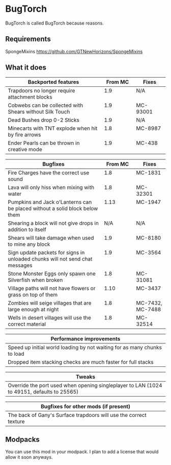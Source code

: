 # BugTorch

BugTorch is called BugTorch because reasons.

## Requirements

SpongeMixins
https://github.com/GTNewHorizons/SpongeMixins

## What it does

<table width="100%">
  <thead>
    <tr>
      <th width="60%">Backported features</th>
      <th width="20%">From MC</th>
      <th width="20%">Fixes</th>
    </tr>
  </thead>
  <tbody>
    <tr>
      <td valign="top">Trapdoors no longer require attachment blocks</td>
      <td valign="top">1.9</td>
      <td valign="top">N/A</td>
    </tr>
    <tr>
      <td valign="top">Cobwebs can be collected with Shears without Silk Touch</td>
      <td valign="top">1.9</td>
      <td valign="top">MC-93001</td>
    </tr>
    <tr>
      <td valign="top">Dead Bushes drop 0-2 Sticks</td>
      <td valign="top">1.9</td>
      <td valign="top">N/A</td>
    </tr>
    <tr>
      <td valign="top">Minecarts with TNT explode when hit by fire arrows</td>
      <td valign="top">1.8</td>
      <td valign="top">MC-8987</td>
    </tr>
    <tr>
      <td valign="top">Ender Pearls can be thrown in creative mode</td>
      <td valign="top">1.9</td>
      <td valign="top">MC-438</td>
    </tr>
  </tbody>
</table>

<table width="100%">
  <thead>
    <tr>
      <th width="60%">Bugfixes</th>
      <th width="20%">From MC</th>
      <th width="20%">Fixes</th>
    </tr>
  </thead>
  <tbody>
    <tr>
      <td valign="top">Fire Charges have the correct use sound</td>
      <td valign="top">1.8</td>
      <td valign="top">MC-1831</td>
    </tr>
    <tr>
      <td valign="top">Lava will only hiss when mixing with water</td>
      <td valign="top">1.8</td>
      <td valign="top">MC-32301</td>
    </tr>
    <tr>
      <td valign="top">Pumpkins and Jack o'Lanterns can be placed without a solid block below them</td>
      <td valign="top">1.13</td>
      <td valign="top">MC-1947</td>
    </tr>
    <tr>
      <td valign="top">Shearing a block will not give drops in addition to itself</td>
      <td valign="top">N/A</td>
      <td valign="top">N/A</td>
    </tr>
    <tr>
      <td valign="top">Shears will take damage when used to mine any block</td>
      <td valign="top">1.9</td>
      <td valign="top">MC-8180</td>
    </tr>
    <tr>
      <td valign="top">Sign update packets for signs in unloaded chunks will not send chat messages</td>
      <td valign="top">1.9</td>
      <td valign="top">MC-3564</td>
    </tr>
    <tr>
      <td valign="top">Stone Monster Eggs only spawn one Silverfish when broken</td>
      <td valign="top">1.8</td>
      <td valign="top">MC-31081</td>
    </tr>
    <tr>
      <td valign="top">Village paths will not have flowers or grass on top of them</td>
      <td valign="top">1.10</td>
      <td valign="top">MC-3437</td>
    </tr>
    <tr>
      <td valign="top">Zombies will seige villages that are large enough at night</td>
      <td valign="top">1.8</td>
      <td valign="top">MC-7432, MC-7488</td>
    </tr>
    <tr>
      <td valign="top">Wells in desert villages will use the correct material</td>
      <td valign="top">1.8</td>
      <td valign="top">MC-32514</td>
    </tr>
  </tbody>
</table>

<table width="100%">
  <thead>
    <tr>
      <th width="100%">Performance improvements</th>
    </tr>
  </thead>
  <tbody>
    <tr>
      <td valign="top">Speed up initial world loading by not waiting for as many chunks to load</td>
    </tr>
    <tr>
      <td valign="top">Dropped item stacking checks are much faster for full stacks</td>
    </tr>
  </tbody>
</table>

<table width="100%">
  <thead>
    <tr>
      <th width="100%">Tweaks</th>
    </tr>
  </thead>
  <tbody>
    <tr>
      <td valign="top">Override the port used when opening singleplayer to LAN (1024 to 49151, defaults to 25565)</td>
    </tr>
  </tbody>
</table>

<table width="100%">
  <thead>
    <tr>
      <th width="100%">Bugfixes for other mods (if present)</th>
    </tr>
  </thead>
  <tbody>
    <tr>
      <td valign="top">The back of Gany's Surface trapdoors will use the correct texture</td>
    </tr>
  </tbody>
</table>

## Modpacks
You can use this mod in your modpack. I plan to add a license that would allow it soon anyways.
